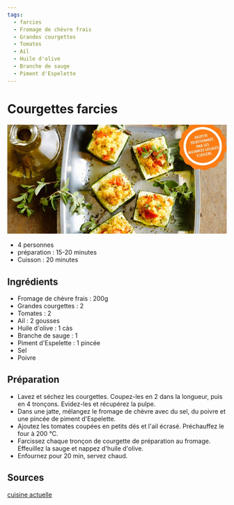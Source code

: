 ```yaml
---
tags: 
  - farcies
  - Fromage de chèvre frais
  - Grandes courgettes
  - Tomates
  - Ail
  - Huile d'olive
  - Branche de sauge
  - Piment d'Espelette
---
```


# Courgettes farcies

![Image d'illustration](./images/courgettes_farcies.jpeg)

- 4 personnes
- préparation : 15-20 minutes
- Cuisson : 20 minutes

## Ingrédients

- Fromage de chèvre frais : 200g
- Grandes courgettes : 2
- Tomates : 2
- Ail : 2 gousses
- Huile d'olive : 1 càs
- Branche de sauge : 1
- Piment d'Espelette : 1 pincée
- Sel
- Poivre

## Préparation

- Lavez et séchez les courgettes. Coupez-les en 2 dans la longueur, puis en 4 tronçons. Evidez-les et récupérez la pulpe.
- Dans une jatte, mélangez le fromage de chèvre avec du sel, du poivre et une pincée de piment d'Espelette.
- Ajoutez les tomates coupées en petits dés et l'ail écrasé. Préchauffez le four à 200 °C.
- Farcissez chaque tronçon de courgette de préparation au fromage. Effeuillez la sauge et nappez d'huile d'olive.
- Enfournez pour 20 min, servez chaud.


## Sources

[cuisine actuelle](https://www.cuisineactuelle.fr/recettes/courgette-farcie-vegetarienne-203566)


